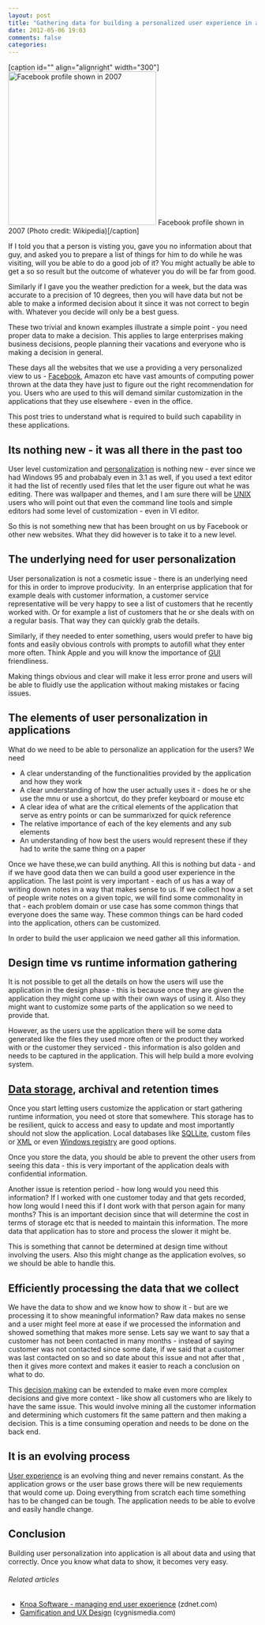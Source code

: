 ```yaml
---
layout: post
title: "Gathering data for building a personalized user experience in applications"
date: 2012-05-06 19:03
comments: false
categories:
---
```


[caption id="" align="alignright" width="300"]<a href="http://en.wikipedia.org/wiki/File:Facebook2007.jpg" target="_blank"><img  title="Facebook profile shown in 2007" src="http://upload.wikimedia.org/wikipedia/en/thumb/2/28/Facebook2007.jpg/300px-Facebook2007.jpg" alt="Facebook profile shown in 2007" width="300" height="311" /></a> Facebook profile shown in 2007 (Photo credit: Wikipedia)[/caption]

If I told you that a person is visting you, gave you no information about that guy, and asked you to prepare a list of things for him to do while he was visiting, will you be able to do a good job of it? You might actually be able to get a so so result but the outcome of whatever you do will be far from good.

Similarly if I gave you the weather prediction for a week, but the data was accurate to a precision of 10 degrees, then you will have data but not be able to make a informed decision about it since it was not correct to begin with. Whatever you decide will only be a best guess.

These two trivial and known examples illustrate a simple point - you need proper data to make a decision. This applies to large enterprises making business decisions, people planning their vacations and everyone who is making a decision in general.

These days all the websites that we use a providing a very personalized view to us - <a  title="Facebook" href="http://www.zdnet.com/topics/facebook?tag=header;header-sec" rel="zdnet" target="_blank">Facebook</a>, Amazon etc have vast amounts of computing power thrown at the data they have just to figure out the right recommendation for you. Users who are used to this will demand similar customization in the applications that they use elsewhere - even in the office.

This post tries to understand what is required to build such capability in these applications.

<!--more-->
<h2>Its nothing new - it was all there in the past too</h2>
User level customization and <a  title="Personalization" href="http://en.wikipedia.org/wiki/Personalization" rel="wikipedia" target="_blank">personalization</a> is nothing new - ever since we had Windows 95 and probabaly even in 3.1 as well, if you used a text editor it had the list of recently used files that let the user figure out what he was editing. There was wallpaper and themes, and I am sure there will be <a  title="Unix" href="http://www.unix.org" rel="homepage" target="_blank">UNIX</a> users who will point out that even the command line tools and simple editors had some level of customization - even in VI editor.

So this is not something new that has been brought on us by Facebook or other new websites. What they did however is to take it to a new level.
<h2>The underlying need for user personalization</h2>
User personalization is not a cosmetic issue - there is an underlying need for this in order to improve producivity.  In an enterprise application that for example deals with customer information, a customer service representative will be very happy to see a list of customers that he recently worked with. Or for example a list of customers that he or she deals with on a regular basis. That way they can quickly grab the details.

Similarly, if they needed to enter something, users would prefer to have big fonts and easily obvious controls with prompts to autofill what they enter more often. Think Apple and you will know the importance of <a  title="Graphical user interface" href="http://en.wikipedia.org/wiki/Graphical_user_interface" rel="wikipedia" target="_blank">GUI</a> friendliness.

Making things obvious and clear will make it less error prone and users will be able to fluidly use the application without making mistakes or facing issues.
<h2>The elements of user personalization in applications</h2>
What do we need to be able to personalize an application for the users? We need
<ul>
	<li>A clear understanding of the functionalities provided by the application and how they work</li>
	<li>A clear understanding of how the user actually uses it - does he or she use the mnu or use a shortcut, do they prefer keyboard or mouse etc</li>
	<li>A clear idea of what are the critical elements of the application that serve as entry points or can be summarixzed for quick reference</li>
	<li>The relative importance of each of the key elements and any sub elements</li>
	<li>An understanding of how best the users would represent these if they had to write the same thing on a paper</li>
</ul>
Once we have these,we can build anything. All this is nothing but data - and if we have good data then we can build a good user experience in the application. The last point is very important - each of us has a way of writing down notes in a way that makes sense to us. If we collect how a set of people write notes on a given topic, we will find some commonality in that - each problem domain or use case has some common things that everyone does the same way. These common things can be hard coded into the application, others can be customized.

In order to build the user applicaion we need gather all this information.
<h2>Design time vs runtime information gathering</h2>
It is not possible to get all the details on how the users will use the application in the design phase - this is because once they are given the application they might come up with their own ways of using it. Also they might want to customize some parts of the application so we need to provide that.

However, as the users use the application there will be some data generated like the files they used more often or the product they worked with or the customer they serviced - this information is also golden and needs to be captured in the application. This will help build a more evolving system.
<h2><a  title="Data" href="http://en.wikipedia.org/wiki/Data" rel="wikipedia" target="_blank">Data storage</a>, archival and retention times</h2>
Once you start letting users customize the application or start gathering runtime information, you need ot store that somewhere. This storage has to be resilient, quick to access and easy to update and most importantly should not slow the application. Local databases like <a  title="SQLite" href="http://sqlite.org" rel="homepage" target="_blank">SQLLite</a>, custom files or <a  title="XML" href="http://en.wikipedia.org/wiki/XML" rel="wikipedia" target="_blank">XML</a> or even <a  title="Windows Registry" href="http://en.wikipedia.org/wiki/Windows_Registry" rel="wikipedia" target="_blank">Windows registry</a> are good options.

Once you store the data, you should be able to prevent the other users from seeing this data - this is very important of the application deals with confidential information.

Another issue is retention period - how long would you need this information? If I worked with one customer today and that gets recorded, how long would I need this if I dont work with that person again for many months? This is an important decision since that will determine the cost in terms of storage etc that is needed to maintain this information. The more data that application has to store and process the slower it might be.

This is something that cannot be determined at design time without involving the users. Also this might change as the application evolves, so we should be able to handle this.
<h2>Efficiently processing the data that we collect</h2>
We have the data to show and we know how to show it - but are we processing it to show meaningful information? Raw data makes no sense and a user might feel more at ease if we processed the information and showed something that makes more sense. Lets say we want to say that a customer has not been contacted in many months - instead of saying customer was not contacted since some date, if we said that a customer was last contacted on so and so date about this issue and not after that , then it gives more context and makes it easier to reach a conclusion on what to do.

This <a  title="Decision making" href="http://en.wikipedia.org/wiki/Decision_making" rel="wikipedia" target="_blank">decision making</a> can be extended to make even more complex decisions and give more context - like show all customers who are likely to have the same issue. This would involve mining all the customer information and determining which customers fit the same pattern and then making a decision. This is a time consuming operation and needs to be done on the back end.
<h2>It is an evolving process</h2>
<a  title="User experience" href="http://en.wikipedia.org/wiki/User_experience" rel="wikipedia" target="_blank">User experience</a> is an evolving thing and never remains constant. As the application grows or the user base grows there will be new requiements that would come up. Doing everything from scratch each time something has to be changed can be tough. The application needs to be able to evolve and easily handle change.
<h2>Conclusion</h2>
Building user personalization into application is all about data and using that correctly. Once you know what data to show, it becomes very easy.
<h6 class="zemanta-related-title" style="font-size:1em;">Related articles</h6>
<ul class="zemanta-article-ul">
	<li class="zemanta-article-ul-li"><a href="http://www.zdnet.com/blog/virtualization/knoa-software-managing-end-user-experience/4448" target="_blank">Knoa Software - managing end user experience</a> (zdnet.com)</li>
	<li class="zemanta-article-ul-li"><a href="http://www.cygnismedia.com/blog/gamification-and-ux-design/" target="_blank">Gamification and UX Design</a> (cygnismedia.com)</li>
</ul>